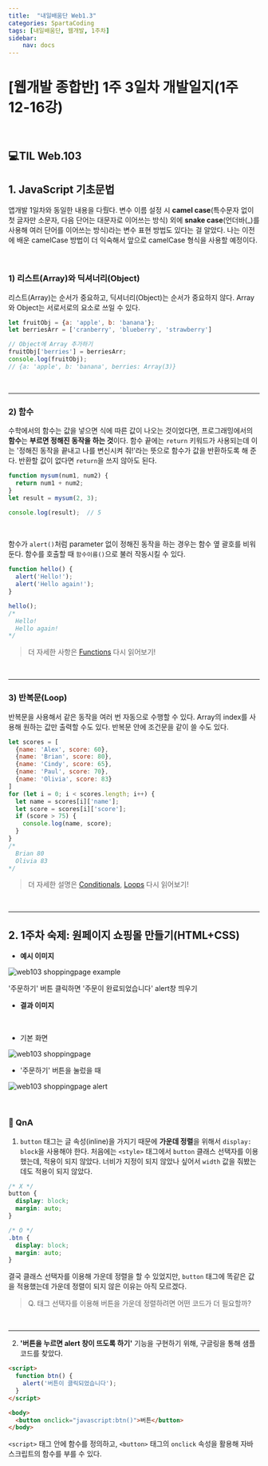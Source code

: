 ```yaml
---
title:  "내일배움단 Web1.3"
categories: SpartaCoding
tags: [내일배움단, 웹개발, 1주차]
sidebar:
    nav: docs
---
```


# [웹개발 종합반] 1주 3일차 개발일지(1주 12-16강)

<br>

## 💻TIL Web.103

## 1. JavaScript 기초문법

앱개발 1일차와 동일한 내용을 다뤘다. 변수 이름 설정 시 **camel case**(특수문자 없이 첫 글자만 소문자, 다음 단어는 대문자로 이어쓰는 방식) 외에 **snake case**(언더바(_)를 사용해 여러 단어를 이어쓰는 방식)라는 변수 표현 방법도 있다는 걸 알았다. 나는 이전에 배운 camelCase 방법이 더 익숙해서 앞으로 camelCase 형식을 사용할 예정이다.

<br>

### 1) 리스트(Array)와 딕셔너리(Object)

리스트(Array)는 순서가 중요하고, 딕셔너리(Object)는 순서가 중요하지 않다. Array와 Object는 서로서로의 요소로 쓰일 수 있다.

```js
let fruitObj = {a: 'apple', b: 'banana'};
let berriesArr = ['cranberry', 'blueberry', 'strawberry']

// Object에 Array 추가하기
fruitObj['berries'] = berriesArr;
console.log(fruitObj);
// {a: 'apple', b: 'banana', berries: Array(3)}
```
<br>

---

### 2) 함수

수학에서의 함수는 값을 넣으면 식에 따른 값이 나오는 것이었다면, 프로그래밍에서의 **함수**는 **부르면 정해진 동작을 하는 것**이다. 함수 끝에는 `return` 키워드가 사용되는데 이는 '정해진 동작을 끝내고 나를 변신시켜 줘!'라는 뜻으로 함수가 값을 반환하도록 해 준다. 반환할 값이 없다면 `return`을 쓰지 않아도 된다.

```js
function mysum(num1, num2) {
  return num1 + num2;
}
let result = mysum(2, 3);

console.log(result);  // 5
```
<br>

함수가 `alert()`처럼 parameter 없이 정해진 동작을 하는 경우는 함수 옆 괄호를 비워둔다. 함수를 호출할 때 `함수이름()`으로 불러 작동시킬 수 있다.
```js
function hello() {
  alert('Hello!');
  alert('Hello again!');
}

hello();
/* 
  Hello!
  Hello again!
*/
```
> 더 자세한 사항은 [Functions][1] 다시 읽어보기!

<br>

---

### 3) 반복문(Loop)

반복문을 사용해서 같은 동작을 여러 번 자동으로 수행할 수 있다. Array의 index를 사용해 원하는 값만 출력할 수도 있다. 반복문 안에 조건문을 같이 쓸 수도 있다.
```js
let scores = [
  {name: 'Alex', score: 60},
  {name: 'Brian', score: 80},
  {name: 'Cindy', score: 65},
  {name: 'Paul', score: 70},
  {name: 'Olivia', score: 83}
]
for (let i = 0; i < scores.length; i++) {
  let name = scores[i]['name'];
  let score = scores[i]['score'];
  if (score > 75) {
    console.log(name, score);
  }
}
/*
  Brian 80
  Olivia 83
*/
```
> 더 자세한 설명은 [Conditionals][2], [Loops][3] 다시 읽어보기!

<br>

---

## 2. 1주차 숙제: 원페이지 쇼핑몰 만들기(HTML+CSS)

+ **예시 이미지**

![web103 shoppingpage example](../../assets/images/w01_shoppingpage_example.jpg.jpg)

'주문하기' 버튼 클릭하면 '주문이 완료되었습니다' alert창 띄우기
<br>

+ **결과 이미지**
<br>

  + 기본 화면

![web103 shoppingpage](../../assets/images/w01_shoppingpage.jpg)
<br>

  + '주문하기' 버튼을 눌렀을 때

![web103 shoppingpage alert](../../assets/images/w01_shoppingpage_alert.jpg)

<br>

### 🤔 QnA

1) `button` 태그는 글 속성(inline)을 가지기 때문에 **가운데 정렬**을 위해서 `display: block`을 사용해야 한다. 처음에는 `<style>` 태그에서 `button` 클래스 선택자를 이용했는데, 적용이 되지 않았다. 너비가 지정이 되지 않았나 싶어서 `width` 값을 줘봤는데도 적용이 되지 않았다.

```css
/* X */
button {
  display: block;
  margin: auto;
}

/* O */
.btn {
  display: block;
  margin: auto;
}
```
결국 클래스 선택자를 이용해 가운데 정렬을 할 수 있었지만, `button` 태그에 똑같은 값을 적용했는데 가운데 정렬이 되지 않은 이유는 아직 모르겠다. 

> Q. 태그 선택자를 이용해 버튼을 가운데 정렬하려면 어떤 코드가 더 필요할까?

<br>

---

2) **'버튼을 누르면 alert 창이 뜨도록 하기'** 기능을 구현하기 위해, 구글링을 통해 샘플 코드를 찾았다.

```html
<script>
  function btn() { 
    alert('버튼이 클릭되었습니다');
  }
</script>

<body>
  <button onclick="javascript:btn()">버튼</button>
</body>
```
`<script>` 태그 안에 함수를 정의하고, `<button>` 태그의 `onclick` 속성을 활용해 자바스크립트의 함수를 부를 수 있다. 

<br>



[1]: https://yendoz.github.io/javascript/js7/
[2]: https://yendoz.github.io/javascript/js4/
[3]: https://yendoz.github.io/javascript/js6/